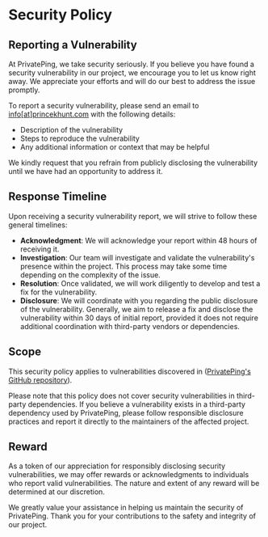 # Security Policy

## Reporting a Vulnerability

At PrivatePing, we take security seriously. If you believe you have found a security vulnerability in our project, we encourage you to let us know right away. We appreciate your efforts and will do our best to address the issue promptly.

To report a security vulnerability, please send an email to [info[at]princekhunt.com](mailto:info@princekhunt.com) with the following details:

- Description of the vulnerability
- Steps to reproduce the vulnerability
- Any additional information or context that may be helpful

We kindly request that you refrain from publicly disclosing the vulnerability until we have had an opportunity to address it.

## Response Timeline

Upon receiving a security vulnerability report, we will strive to follow these general timelines:

- **Acknowledgment**: We will acknowledge your report within 48 hours of receiving it.
- **Investigation**: Our team will investigate and validate the vulnerability's presence within the project. This process may take some time depending on the complexity of the issue.
- **Resolution**: Once validated, we will work diligently to develop and test a fix for the vulnerability.
- **Disclosure**: We will coordinate with you regarding the public disclosure of the vulnerability. Generally, we aim to release a fix and disclose the vulnerability within 30 days of initial report, provided it does not require additional coordination with third-party vendors or dependencies.

## Scope

This security policy applies to vulnerabilities discovered in ([PrivatePing's GitHub repository](https://github.com/princekhunt/privateping)).

Please note that this policy does not cover security vulnerabilities in third-party dependencies. If you believe a vulnerability exists in a third-party dependency used by PrivatePing, please follow responsible disclosure practices and report it directly to the maintainers of the affected project.

## Reward

As a token of our appreciation for responsibly disclosing security vulnerabilities, we may offer rewards or acknowledgments to individuals who report valid vulnerabilities. The nature and extent of any reward will be determined at our discretion.

We greatly value your assistance in helping us maintain the security of PrivatePing. Thank you for your contributions to the safety and integrity of our project.
